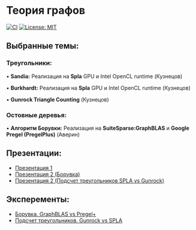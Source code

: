 # Теория графов

[![CI](https://github.com/Salvatore112/graphs_analysis/actions/workflows/ci.yml/badge.svg)](https://github.com/Salvatore112/BaseConfigGen/actions/workflows/ci.yml)
[![License: MIT](https://img.shields.io/badge/License-MIT-yellow.svg)](https://opensource.org/licenses/MIT)

## Выбранные темы:

### Треугольники:

•   **Sandia:**
       Реализация на **Spla** GPU и Intel OpenCL runtime (Кузнецов)
       
•   **Burkhardt:**
       Реализация на **Spla** GPU и Intel OpenCL runtime (Кузнецов)

•   **Gunrock Triangle Counting** (Кузнецов)

### Остовные деревья:

•   **Алгоритм Борувки:**
       Реализация на **SuiteSparse:GraphBLAS** и **Google Pregel (PregelPlus)** (Аверин)
    
## Презентации:

- [Презентация 1](https://github.com/Salvatore112/graphs_analysis/blob/main/presentation_1.pdf)
- [Презентация 2 (Борувка)](https://github.com/Salvatore112/graphs_analysis/blob/main/presentation_2_Boruvka.pdf) 
- [Презентация 2 (Подсчет треугольников SPLA vs Gunrock)](https://github.com/Salvatore112/graphs_analysis/blob/main/presentation_2_tc_Gunrock_vs_Spla.pdf) 

## Эксперементы:
- [Борувка. GraphBLAS vs Pregel+](https://github.com/Salvatore112/graphs_analysis/blob/main/boruvka-graphblas-vs-pregelplus/mst_experiment.ipynb) 
- [Подсчет треугольников. Gunrock vs SPLA](https://github.com/Kuarni/triangle-counting-spla-vs-gunrock) 
